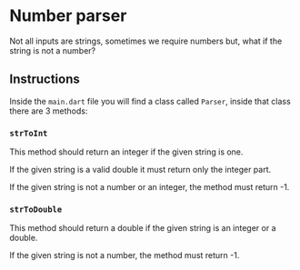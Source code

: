 # Number parser

Not all inputs are strings, sometimes we require numbers but, what if the string is not a number?

## Instructions

Inside the `main.dart` file you will find a class called `Parser`, inside that class there are 3 methods:

### `strToInt`

This method should return an integer if the given string is one.

If the given string is a valid double it must return only the integer part.

If the given string is not a number or an integer, the method must return -1.

### `strToDouble`

This method should return a double if the given string is an integer or a double.

If the given string is not a number, the method must return -1.
